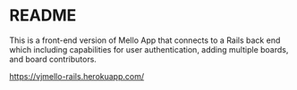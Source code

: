 # README

This is a front-end version of Mello App that connects to a Rails back end which including capabilities for user authentication, adding multiple boards, and board contributors.



https://vjmello-rails.herokuapp.com/


